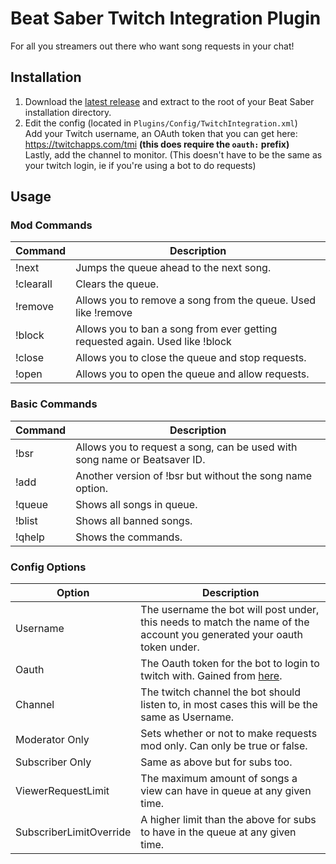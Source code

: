 # Beat Saber Twitch Integration Plugin
For all you streamers out there who want song requests in your chat!

## Installation
1. Download the [latest release](https://github.com/Soliel/Beat-Saber-Twitch-Integration/releases) and extract to the root of your Beat Saber installation directory.
2. Edit the config (located in `Plugins/Config/TwitchIntegration.xml`)  
Add your Twitch username, an OAuth token that you can get here: https://twitchapps.com/tmi **(this does require the `oauth:` prefix)**  
Lastly, add the channel to monitor. (This doesn't have to be the same as your twitch login, ie if you're using a bot to do requests)

## Usage

### Mod Commands

| Command | Description |
| --- | --- |
| !next | Jumps the queue ahead to the next song. |
| !clearall | Clears the queue. |
| !remove | Allows you to remove a song from the queue. Used like !remove <BeatsaverID> |
| !block | Allows you to ban a song from ever getting requested again. Used like !block <BeatsaverID> |
| !close | Allows you to close the queue and stop requests. |
| !open | Allows you to open the queue and allow requests. |

### Basic Commands

| Command | Description |
| --- | --- |
| !bsr | Allows you to request a song, can be used with song name or Beatsaver ID. | 
| !add | Another version of !bsr but without the song name option. |
| !queue | Shows all songs in queue. |
| !blist | Shows all banned songs. |
| !qhelp | Shows the commands. |

### Config Options

| Option | Description |
| --- | --- |
| Username | The username the bot will post under, this needs to match the name of the account you generated your oauth token under. |
| Oauth | The Oauth token for the bot to login to twitch with. Gained from [here](https://twitchapps.com/tmi). |
| Channel | The twitch channel the bot should listen to, in most cases this will be the same as Username. |
| Moderator Only | Sets whether or not to make requests mod only. Can only be true or false. |
| Subscriber Only | Same as above but for subs too. |
| ViewerRequestLimit | The maximum amount of songs a view can have in queue at any given time. |
| SubscriberLimitOverride | A higher limit than the above for subs to have in the queue at any given time. |
